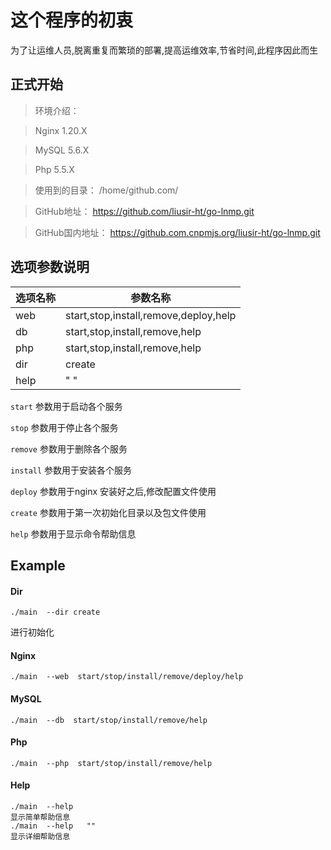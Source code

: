 # 这个程序的初衷
  为了让运维人员,脱离重复而繁琐的部署,提高运维效率,节省时间,此程序因此而生
  
  
  
## 正式开始
>环境介绍：

> Nginx 1.20.X

> MySQL 5.6.X

> Php   5.5.X

> 使用到的目录： /home/github.com/

> GitHub地址： https://github.com/liusir-ht/go-lnmp.git

> GitHub国内地址： https://github.com.cnpmjs.org/liusir-ht/go-lnmp.git
## 选项参数说明
 选项名称     |  参数名称 |  
 ---     |  --- |
 web   | start,stop,install,remove,deploy,help
 db    | start,stop,install,remove,help
 php   | start,stop,install,remove,help
 dir   | create 
 help  | " "
 
  `start` 参数用于启动各个服务
  
  `stop`  参数用于停止各个服务 
  
  `remove` 参数用于删除各个服务
  
  `install` 参数用于安装各个服务
  
  `deploy` 参数用于nginx 安装好之后,修改配置文件使用
  
  `create` 参数用于第一次初始化目录以及包文件使用
  
  `help`   参数用于显示命令帮助信息
  
## Example

####  Dir

```
./main  --dir create
```
进行初始化


####  Nginx
  
  
```
./main  --web  start/stop/install/remove/deploy/help
```


####  MySQL
  
  
```
./main  --db  start/stop/install/remove/help
```

####  Php
  
  
```
./main  --php  start/stop/install/remove/help
```

####  Help
```
./main  --help   
显示简单帮助信息
./main  --help   ""
显示详细帮助信息
```